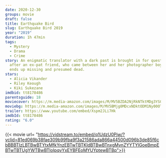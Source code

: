 ```yaml
---
date: 2020-12-30
groups: movie
draft: false
title: Earthquake Bird
slug: Earthquake Bird 2019
year: "2019"
duration: 1h 47min
tags:
  - Mystery
  - Drama
  - Crime
story: An enigmatic translator with a dark past is brought in for questioning
  after an ex-pat friend, who came between her and her photographer boyfriend,
  ends up missing and presumed dead.
stars:
  - Alicia Vikander
  - Riley Keough
  - Kiki Sukezane
imdbid: tt8178486
parentsguide: 18
moviecover: https://m.media-amazon.com/images/M/MV5BZDA2NjRkNTktMDg3YS00OTVhLTlmOGMtYWZkMGQyYjVhZjJhXkEyXkFqcGdeQXVyMDM2NDM2MQ@@._V1_FMjpg_UY864_.jpg
moviebg: https://m.media-amazon.com/images/M/MV5BMjg0MDcxNDktODM1Ny00OTc3LTk4NmQtYmU4MmVlZWQ4OGM3XkEyXkFqcGdeQXVyNzI1NzMxNzM@._V1_FMjpg_UX830_.jpg
trailer: https://www.youtube.com/embed/Xspm2JLi7Hk
imdbId: tt8178486
rating: "6.0"
---
```


{{< movie url= "https://vidstream.to/embed/q1UdzU0Pjw/?vclid=81ed069b38fae309b99fba9f3a21586ada866a44500d096b3de85f6cbBBBTIzLBTBwBTYtxMfkYnzEBTwTBTKIdBTBwBTnxgMvnZYYTYlGoeBmpEBTwTBTUgYWTBwBTloIpqvYxEYBFEoMYUYptewBTBp">}}
